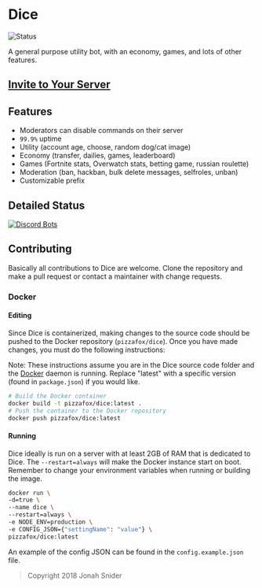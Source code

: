# Dice

![Status](https://discordbots.org/api/widget/status/388191157869477888.png)

A general purpose utility bot, with an economy, games, and lots of other features.

## [Invite to Your Server](https://discordapp.com/oauth2/authorize?client_id=388191157869477888&permissions=8&scope=bot)

## Features

* Moderators can disable commands on their server
* `99.9%` uptime
* Utility (account age, choose, random dog/cat image)
* Economy (transfer, dailies, games, leaderboard)
* Games (Fortnite stats, Overwatch stats, betting game, russian roulette)
* Moderation (ban, hackban, bulk delete messages, selfroles, unban)
* Customizable prefix

## Detailed Status

[![Discord Bots](https://discordbots.org/api/widget/388191157869477888.svg)](https://discordbots.org/bot/388191157869477888)

## Contributing

Basically all contributions to Dice are welcome. Clone the repository and make a pull request or contact a maintainer with change requests.

### Docker

#### Editing

Since Dice is containerized, making changes to the source code should be pushed to the Docker repository (`pizzafox/dice`). Once you have made changes, you must do the following instructions:

Note: These instructions assume you are in the Dice source code folder and the [Docker](https://docker.io) daemon is running. Replace "latest" with a specific version (found in `package.json`) if you would like.

```bash
# Build the Docker container
docker build -t pizzafox/dice:latest .
# Push the container to the Docker repository
docker push pizzafox/dice:latest
```

#### Running

Dice ideally is run on a server with at least 2GB of RAM that is dedicated to Dice. The `--restart=always` will make the Docker instance start on boot. Remember to change your environment variables when running or building the image.

```bash
docker run \
-d=true \
--name dice \
--restart=always \
-e NODE_ENV=production \
-e CONFIG_JSON={"settingName": "value"} \
pizzafox/dice:latest
```

An example of the config JSON can be found in the `config.example.json` file.

> Copyright 2018 Jonah Snider
